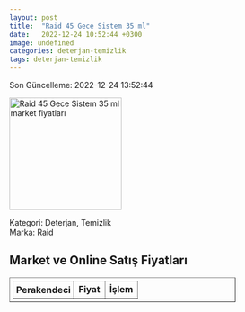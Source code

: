 ```yaml
---
layout: post
title:  "Raid 45 Gece Sistem 35 ml"
date:   2022-12-24 10:52:44 +0300
image: undefined
categories: deterjan-temizlik
tags: deterjan-temizlik
---
```


Son Güncelleme: 2022-12-24 13:52:44

<img src="undefined" width="200" alt="Raid 45 Gece Sistem 35 ml market fiyatları" />

Kategori: Deterjan, Temizlik
<br />
Marka: Raid

<h2>Market ve Online Satış Fiyatları</h2>

<table border="1" style="padding: 5px;width:80%;">
  <tr>
    <td style="padding: 5px;"><strong>Perakendeci</strong></td>
    <td><strong>Fiyat</strong></td>
    <td><strong>İşlem</strong></td>
  </tr>
  
</table>

